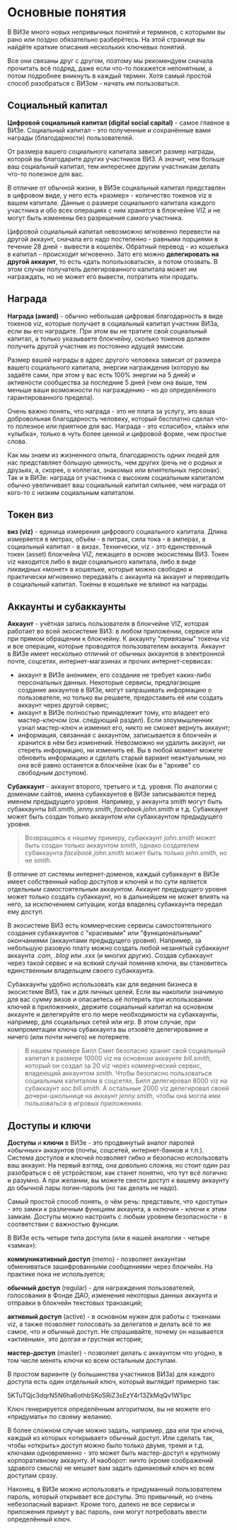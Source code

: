 # Основные понятия

В ВИЗе много новых непривычных понятий и терминов, с которыми вы рано или поздно обязательно разберётесь. На этой странице вы найдёте краткие описания нескольких ключевых понятий. 

Все они связаны друг с другом, поэтому мы рекомендуем сначала прочитать всё подряд, даже если что-то покажется непонятным, а потом подробнее вникнуть в каждый термин. Хотя самый простой способ разобраться с ВИЗом - начать им пользоваться.

## Социальный капитал

**Цифровой социальный капитал (digital social capital)** - самое главное в ВИЗе. Социальный капитал - это полученные и сохранённые вами награды (благодарности) пользователей. 

От размера вашего социального капитала зависит размер награды, которой вы благодарите других участников ВИЗ. А значит, чем больше ваш социальный капитал, тем интереснее другим участникам делать что-то полезное для вас.

В отличие от обычной жизни, в ВИЗе социальный капитал представлен в цифровом виде, у него есть «размер» - количество токенов viz в вашем капитале. Данные о размере социального капитала каждого участника и обо всех операциях с ним хранятся в блокчейне VIZ и не могут быть изменены без разрешения самого участника.

Цифровой социальный капитал невозможно мгновенно перевести на другой аккаунт, сначала его надо постепенно - равными порциями в течение 28 дней - вывести в кошелёк. Обратный перевод - из кошелька в капитал - происходит мгновенно. Зато его можно **делегировать на другой аккаунт**, то есть «дать попользоваться», а потом отозвать. В этом случае получатель делегированного капитала может им награждать, но не может его вывести, потратить или продать.

## Награда

**Награда (award)** - обычно небольшая цифровая благодарность в виде токенов viz, которые получает в социальный капитал участник ВИЗа, если вы его наградите. При этом вы не тратите свой социальный капитал, а только указываете блокчейну, сколько токенов должен получить другой участник из постоянно идущей эмиссии. 

Размер вашей награды в адрес другого человека зависит от размера вашего социального капитала, энергии награждения (которую вы задаёте сами, при этом у вас есть 100% энергии на 5 дней) и активности сообщества за последние 5 дней (чем она выше, тем меньше ваши возможности по награждению - но до определённого гарантированного предела).

Очень важно понять, что награда - это не плата за услугу, это ваша добровольная благодарность человеку, который бесплатно сделал что-то полезное или приятное для вас. Награда - это «спасибо», «лайк» или «улыбка», только в чуть более ценной и цифровой форме, чем простые слова.

Как мы знаем из жизненного опыта, благодарность одних людей для нас представляет большую ценность, чем других (речь не о родных и друзьях, а, скорее, о коллегах, знакомых или влиятельных персонах). Так и в ВИЗе: награда от участника с высоким социальным капиталом обычно увеличивает ваш социальный капитал сильнее, чем награда от кого-то с низким социальным капиталом.

## Токен виз

**виз (viz)** - единица измерения цифрового социального капитала. Длина измеряется в метрах, объём - в литрах, сила тока - в амперах, а социальный капитал - в визах. Технически, viz - это единственный токен (asset) блокчейна VIZ, лежащего в основе экосистемы ВИЗ. Токен viz находится либо в виде социального капитала, либо в виде ликвидных «монет» в кошельке, которые можно свободно и практически мгновенно передавать с аккаунта на аккаунт и переводить в социальный капитал. Токены в кошельке не влияют на награды.

## Аккаунты и субаккаунты

**Аккаунт** - учётная запись пользователя в блокчейне VIZ, которая работает во всей экосистеме ВИЗ: в любом приложении, сервисе или при прямом обращении к блокчейну. К аккаунту "привязаны" токены viz и все операции, которые проводятся пользователем аккаунта. Аккаунт в ВИЗе имеет несколько отличий от обычных аккаунтов в электронной почте, соцсетях, интернет-магазинах и прочих интернет-сервисах:

- аккаунт в ВИЗе анонимен, его создание не требует каких-либо персональных данных. Некоторые сервисы, предлагающие создание аккаунтов в ВИЗе, могут запрашивать информацию о пользователе, но только вы решаете, предоставить её или создать аккаунт через другой сервис;
- аккаунт в ВИЗе полностью принадлежит тому, кто владеет его мастер-ключом (см. следующий раздел). Если злоумышленник узнал мастер-ключ и изменил его, никто не сможет вернуть аккаунт;
- информация, связанная с аккаунтом, записывается в блокчейн и хранится в нём без изменений. Невозможно ни удалить аккаунт, ни стереть информацию, ни изменить её. Вы в любой момент можете обновить информацию и сделать старый вариант неактуальным, но она всё равно останется в блокчейне (как бы в "архиве" со свободным доступом).

**Субаккаунт** - аккаунт второго, третьего и т.д. уровня. По аналогии с доменами сайтов, имена субаккаунтов в ВИЗе записываются перед именем предыдущего уровня. Например, у аккаунта *smith* могут быть субаккаунты *bill.smith*, *jenny.smith*, *facebook.john.smith* и т.д. Субаккаунт может быть создан только аккаунтом или субаккаунтом предыдущего уровня. 

> Возвращаясь к нашему примеру, субаккаунт *john.smith* может быть создан только аккаунтом *smith*, однако создателем субаккаунта *facebook.john.smith* может быть только *john.smith*, но не *smith*.

В отличие от системы интернет-доменов, каждый субаккаунт в ВИЗе имеет собственный набор доступов и ключей и по сути является отдельным самостоятельным аккаунтом. Аккаунт предыдущего уровня может только создать субаккаунт, но в дальнейшем не может влиять на него, за исключением ситуации, когда владелец субаккаунта передал ему доступ.

В экосистеме ВИЗ есть коммерческие сервисы самостоятельного создания субаккаунтов с "красивыми" или "функциональными" окончаниями (аккаунтами предыдущего уровня). Например, за небольшую разовую плату можно создать любой незанятый субаккаунт аккаунта *.com*, *.blog* или *.xxx* (и многих других). Создав субаккаунт через такой сервис и на всякий случай поменяв ключи, вы становитесь единственным владельцем своего субаккаунта.

Субаккаунты удобно использовать как для ведения бизнеса в экосистеме ВИЗ, так и для личных целей. Если вы накопили значимую для вас сумму визов и опасаетесь её потерять при использовании ключей в приложениях, держите социальный капитал на основном аккаунте и делегируйте его по мере необходимости на субаккаунты, например, для социальных сетей или игр. В этом случае, при компрометации ключа субаккаунта вы отзовёте делегирование и ничего (или почти ничего) не потеряете.

> В нашем примере Билл Смит безопасно хранит свой социальный капитал в размере 10000 viz на основном аккаунте *bill.smith*, который он создал за 20 viz через коммерческий сервис, владеющий аккаунтом *smith*. Чтобы безопасно пользоваться социальным капиталом в соцсетях, Билл делегировал 8000 viz на субаккаунт *soc.bill.smith*. А остальные 2000 viz делегировал своей дочери-школьнице на аккаунт *jenny.smith*, чтобы она могла ими пользоваться в игровых приложениях.

## Доступы и ключи

**Доступы** и **ключи** в ВИЗе - это продвинутый аналог паролей «обычных» аккаунтов (почты, соцсетей, интернет-банков и т.п.). Система доступов и ключей позволяет гибко и безопасно использовать ваш аккаунт. На первый взгляд, она довольно сложна, но стоит один раз разобраться с её устройством, как станет понятно, что тут всё логично и разумно. А при желании, вы можете свести доступ к вашему аккаунту до обычной пары логин-пароль (но так делать не надо).

Самый простой способ понять, о чём речь: представьте, что «доступы» - это замки к различным функциям аккаунта, а «ключи» - ключи к этим замкам. Доступы можно настроить с любым уровнем безопасности - в соответствии с важностью функции.

В ВИЗе есть четыре типа доступа (или в нашей аналогии - четыре «замка»):

**коммуникативный доступ** (memo) - позволяет аккаунтам обмениваться зашифрованными сообщениями через блокчейн. На практике пока не используется;

**обычный доступ** (regular) - для награждения пользователей, голосования в Фонде ДАО, изменения некоторых данных аккаунта и отправки в блокчейн текстовых транзакций;

**активный доступ** (active) - в основном нужен для работы с токенами viz, а также позволяет голосовать за делегатов и делать всё то же самое, что и обычный доступ. Не спрашивайте, почему он называется «активным», это долгая и грустная история;

**мастер-доступ** (master) - позволяет делать с аккаунтом что угодно, в том числе менять ключи ко всем остальным доступам.

В простом варианте (у большинства участников ВИЗа) для каждого доступа есть один отдельный ключ, который выглядит примерно так: 

5KTuTQjc3dqrN5N6ha6othbSKoSRiZ3sEzY4r13ZkMqQv1W1ipc

Ключ генерируется определённым алгоритмом, вы не можете его «придумать» по своему желанию.

В более сложном случае можно задать, например, два или три ключа, каждый из которых «открывает» обычный доступ. Или сделать так, чтобы «открыть» доступ можно было только двумя, тремя и т.д. ключами одновременно - это может быть мастер-доступ к крупному корпоративному аккаунту. И наоборот: ничто (кроме соображений здравого смысла) не мешает вам задать одинаковый ключ ко всем доступам сразу.

Наконец, в ВИЗе можно использовать и придуманный пользователем пароль, который открывает все доступы. Это привычный, но очень небезопасный вариант. Кроме того, далеко не все сервисы и приложения примут у вас пароль, они могут потребовать ввести определённый ключ.
